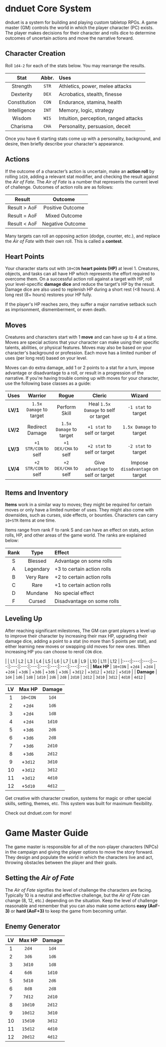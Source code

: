 # dnduet Core System
dnduet is a system for building and playing custom tabletop RPGs. A game master (GM) controls the world in which the player character (PC) exists. The player makes decisions for their character and rolls dice to determine outcomes of uncertain actions and move the narrative forward.

## Character Creation
Roll `1d4-2` for each of the stats below. You may rearrange the results.

| Stat | Abbr. | Uses |
|:---:|:---:|:--- |
| Strength | `STR` | Athletics, power, melee attacks |
| Dexterity | `DEX` | Acrobatics, stealth, finesse |
| Constitution | `CON` | Endurance, stamina, health |
| Intelligence | `INT` | Memory, logic, strategy |
| Wisdom | `WIS` | Intuition, perception, ranged attacks |
| Charisma | `CHA` | Personality, persuasion, deceit |

Once you have 6 starting stats come up with a personality, background, and desire, then briefly describe your character's appearance.

## Actions
If the outcome of a character’s action is uncertain, make an **action roll** by rolling `1d20`, adding a relevant stat modifier, and checking the result against the _Air of Fate_. The _Air of Fate_ is a number that represents the current level of challenge. Outcomes of action rolls are as follows:

| Result | Outcome |
|:---:|:---:|
| Result > AoF | Positive Outcome |
| Result = AoF | Mixed Outcome |
| Result < AoF | Negative Outcome |

Many targets can roll an opposing action (dodge, counter, etc.), and replace the _Air of Fate_ with their own roll. This is called a **contest**.

## Heart Points
Your character starts out with `10+CON` **heart points (HP)** at level 1. Creatures, objects, and tasks can all have HP which represents the effort required to overcome them. On a successful action roll against a target with HP, roll your level-specific **damage dice** and reduce the target's HP by the result. Damage dice are also used to replenish HP during a short rest (<8 hours). A long rest (8+ hours) restores your HP fully.

If the player's HP reaches zero, they suffer a major narrative setback such as imprisonment, dismemberment, or even death.

## Moves
Creatures and characters start with 1 **move** and can have up to 4 at a time. Moves are special actions that your character can make using their specific talents, abilities, or physical features. Moves may also be based on your character's background or profession. Each move has a limited number of uses (per long rest) based on your level.

Moves can do extra damage, add 1 or 2 points to a stat for a turn, impose advantage or disadvantage to a roll, or result in a progression of the narrative. If you're having trouble coming up with moves for your character, use the following base classes as a guide:

| Uses | Warrior | Rogue | Cleric | Wizard |
|:---:|:---:|:---:|:---:|:---:|
| **LV/1** | `1.5x Damage` to target | Perform Skill | Heal `1.5x Damage` to self or target | `-1 stat` to target |
| **LV/2** | Redirect Damage | `1.5x Damage` to target | `+1 stat` to self or target | `1.5x Damage` to target |
| **LV/3** | `+1 STR/CON` to self | `+1 DEX/CHA` to self | `+2 stat` to self or target | `-2 stat` to target |
| **LV/4** | `+2 STR/CON` to self | `+2 DEX/CHA` to self | Give `advantage` to self or target | Impose `disadvantage` on target |

## Items and Inventory
**Items** work in a similar way to moves; they might be required for certain moves or only have a limited number of uses. They might also come with downsides, such as curses, side effects, or bounties. Characters can carry `10+STR` items at one time.

Items range from rank F to rank S and can have an effect on stats, action rolls, HP, and other areas of the game world. The ranks are explained below:

| Rank | Type | Effect |
|:---:|:---:|:--- |
| S | Blessed | Advantage on some rolls |
| A | Legendary | +3 to certain action rolls |
| B | Very Rare | +2 to certain action rolls |
| C | Rare | +1 to certain action rolls |
| D | Mundane | No special effect |
| F | Cursed | Disadvantage on some rolls |

## Leveling Up
After reaching significant milestones, The GM can grant players a level up to improve their character by increasing their max HP, upgrading their damage dice, adding a point to a stat (no more than 5 points per stat), and either learning new moves or swapping old moves for new ones. When increasing HP you can choose to reroll `CON` dice.

|  | L1 | L2 | L3 | L4 | L5 | L6 | L7 | L8 | L9 | L10 | L11 | L12 |
|:---:|:---:|:---:|:---:|:---:|:---:|:---:|:---:|:---:|:---:|:---:|:---:|
| **Max HP** | `10+CON` | +`2d4` | +`2d4` | +`2d4` | +`3d6` | +`3d6` | +`3d6` | +`3d6` | +`3d12` | +`3d12` | +`3d12` | +`5d10` |
| **Damage** | `1d4` | `1d6` | `1d8` | `1d10` | `2d6` | `2d8` | `2d10` | `2d12` | `3d10` | `3d12` | `4d10` | `4d12` |

| LV | Max HP | Damage |
|:---:|:---:|:---:|
| 1 | `10+CON` | `1d4` |
| 2 | +`2d4` | `1d6` |
| 3 | +`2d4` | `1d8` |
| 4 | +`2d4` | `1d10` |
| 5 | +`3d6` | `2d6` |
| 6 | +`3d6` | `2d8` |
| 7 | +`3d6` | `2d10` |
| 8 | +`3d6` | `2d12` |
| 9 | +`3d12` | `3d10` |
| 10 | +`3d12` | `3d12` |
| 11 | +`3d12` | `4d10` |
| 12 | +`5d10` | `4d12` |

Get creative with character creation, systems for magic or other special skills, setting, themes, etc. This system was built for maximum flexibility.

Check out dnduet.com for more!

# Game Master Guide
The game master is responsible for all of the non-player characters (NPCs) in the campaign and giving the player options to move the story forward. They design and populate the world in which the characters live and act, throwing obstacles between the player and their goals.

## Setting the _Air of Fate_
The _Air of Fate_ signifies the level of challenge the characters are facing. Typically 10 is a neutral and effective challenge, but the _Air of Fate_ can change (8, 12, etc.) depending on the situation. Keep the level of challenge reasonable and remember that you can also make some actions **easy (AoF-3)** or  **hard (AoF+3)** to keep the game from becoming unfair.

## Enemy Generator
| LV | Max HP | Damage |
|:---:|:---:|:---:|
| 1 | `2d4` | `1d4` |
| 2 | `3d6` | `1d6` |
| 3 | `3d10` | `1d8` |
| 4 | `6d6` | `1d10` |
| 5 | `5d10` | `2d6` |
| 6 | `8d8` | `2d8` |
| 7 | `7d12` | `2d10` |
| 8 | `10d10` | `2d12` |
| 9 | `10d12` | `3d10` |
| 10 | `15d10` | `3d12` |
| 11 | `15d12` | `4d10` |
| 12 | `20d12` | `4d12` |
